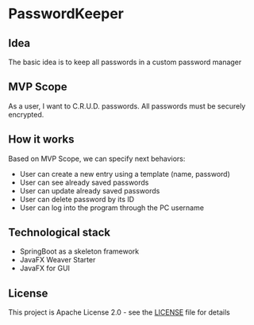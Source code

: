 # PasswordKeeper

## Idea

The basic idea is to keep all passwords in a custom password manager

## MVP Scope

As a user, I want to C.R.U.D. passwords. All passwords must be securely encrypted.

## How it works

Based on MVP Scope, we can specify next behaviors:

* User can create a new entry using a template (name, password)
* User can see already saved passwords
* User can update already saved passwords
* User can delete password by its ID
* User can log into the program through the PC username

## Technological stack

* SpringBoot as a skeleton framework
* JavaFX Weaver Starter
* JavaFX for GUI

## License

This project is Apache License 2.0 - see
the [LICENSE](https://github.com/VladyslavBabenko/PasswordKeeper/blob/master/LICENSE) file for details
